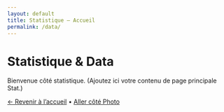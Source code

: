 ```yaml
---
layout: default
title: Statistique — Accueil
permalink: /data/
---
```


<h1>Statistique & Data</h1>
<p>Bienvenue côté statistique. (Ajoutez ici votre contenu de page principale Stat.)</p>
<p><a href="{{ '/' | relative_url }}">← Revenir à l’accueil</a> • <a href="{{ '/photo/' | relative_url }}">Aller côté Photo</a></p>
